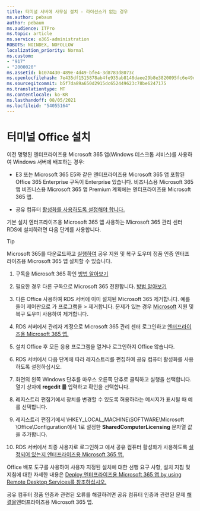 ```yaml
---
title: 터미널 서버에 사무실 설치 - 라이선스가 없는 경우
ms.author: pebaum
author: pebaum
ms.audience: ITPro
ms.topic: article
ms.service: o365-administration
ROBOTS: NOINDEX, NOFOLLOW
localization_priority: Normal
ms.custom:
- "917"
- "2000020"
ms.assetid: b1074430-489e-4d49-bfe4-3d8783d8073c
ms.openlocfilehash: 7e435df1515878ab4fe935ab8148daee29b8e3820095fc6e49db45de4c6279db
ms.sourcegitcommit: b5f7da89a650d2915dc652449623c78be6247175
ms.translationtype: MT
ms.contentlocale: ko-KR
ms.lasthandoff: 08/05/2021
ms.locfileid: "54055164"
---
```

# <a name="installing-office-on-a-terminal-server"></a>터미널 Office 설치

이전 명명된 엔터프라이즈용 Microsoft 365 앱(Windows 데스크톱 서비스)를 사용하여 Windows 서버에 배포하는 경우:
  
- E3 또는 Microsoft 365 E5와 같은 엔터프라이즈용 Microsoft 365 앱 포함된 Office 365 Enterprise 구독이 Enterprise 있습니다. 비즈니스용 Microsoft 365 앱 비즈니스용 Microsoft 365 앱 Premium 계획에는 엔터프라이즈용 Microsoft 365 앱.

- 공유 컴퓨터 [활성화를 사용하도록 설정해야 합니다.](https://docs.microsoft.com/DeployOffice/overview-shared-computer-activation)

기본 설치 엔터프라이즈용 Microsoft 365 앱 사용하는 Microsoft 365 관리 센터 RDS에 설치하려면 다음 단계를 사용합니다.

> [!TIP]
> Microsoft 365를 다운로드하고 [실행하여](https://aka.ms/SaRA_OfficeSCA_M365Portal) 공유 지원 및 복구 도우미 정품 인증 엔터프라이즈용 Microsoft 365 앱 설치할 수 있습니다.
  
1. 구독을 Microsoft 365 확인 [방법 알아보기](https://docs.microsoft.com/microsoft-365/admin/admin-overview/what-subscription-do-i-have)

2. 필요한 경우 다른 구독으로 Microsoft 365 전환합니다. [방법 알아보기](https://docs.microsoft.com/microsoft-365/commerce/subscriptions/switch-to-a-different-plan)

3. 다른 Office 사용하여 RDS 서버에 이미 설치된 Microsoft 365 제거합니다. 예를 들어 제어판으로 가 프로그램을 \> 제거합니다. 문제가 있는 경우 [Microsoft](https://aka.ms/SARA-OfficeUninstall-Alchemy) 지원 및 복구 도우미 사용하여 제거합니다.

4. RDS 서버에서 관리자 계정으로 Microsoft 365 관리 센터 로그인하고 [엔터프라이즈용 Microsoft 365 앱.](https://portal.office.com/OLS/MySoftware.aspx)

5. 설치 Office 후 모든  응용 프로그램을 열거나 로그인하지 Office 않습니다.

6. RDS 서버에서 다음 단계에 따라 레지스트리를 편집하여 공유 컴퓨터 활성화를 사용하도록 설정하십시오.

1. 화면의 왼쪽 Windows 단추를 마우스 오른쪽 단추로 클릭하고 실행을 선택합니다. 열기 상자에 **regedit 를** 입력하고 확인을 선택합니다.

2. 레지스트리 편집기에서 장치를 변경할 수 있도록 허용하라는 메시지가 표시될 때 예를 선택합니다.

3. 레지스트리 편집기에서 \HKEY_LOCAL_MACHINE\SOFTWARE\Microsoft \Office\Configuration에서 1로 설정한 **SharedComputerLicensing** 문자열 값을 추가합니다.

7. RDS 서버에서 최종  사용자로 로그인하고 에서 공유 컴퓨터 활성화가 사용하도록 [설정되어 있는지 엔터프라이즈용 Microsoft 365 앱.](https://docs.microsoft.com/DeployOffice/troubleshoot-shared-computer-activation#verify-that-activation-for-microsoft-365-apps-succeeded)

Office 배포 도구를 사용하여 사용자 지정된 설치에 대한 선행 요구 사항, 설치 지침 및 지침에 대한 자세한 내용은 [Deploy 엔터프라이즈용 Microsoft 365 앱 by using Remote Desktop Services를 참조하십시오.](https://docs.microsoft.com/DeployOffice/deploy-microsoft-365-apps-remote-desktop-services)
  
공유 컴퓨터 정품 인증과 관련된 오류를 해결하려면 공유 컴퓨터 인증과 관련된 문제 [해결을](https://docs.microsoft.com/DeployOffice/troubleshoot-shared-computer-activation)엔터프라이즈용 Microsoft 365 앱.
  